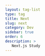```yaml
---
layout: tag-list
type: tag
title: Next
slug: next
category: Dev
sidebar: true
order: 6
description: >
   Next.js Study
---
```

